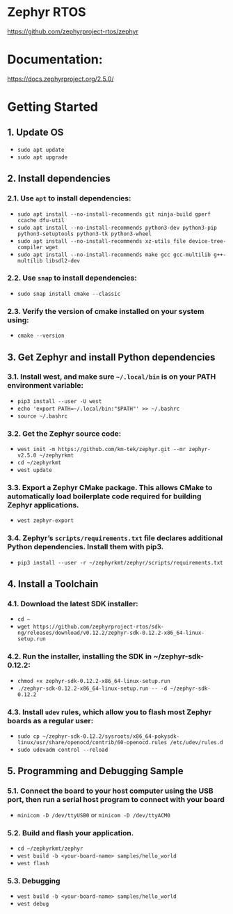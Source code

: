 # Zephyr RTOS
https://github.com/zephyrproject-rtos/zephyr

# Documentation: 
https://docs.zephyrproject.org/2.5.0/

# Getting Started

## 1. Update OS
- `sudo apt update`
- `sudo apt upgrade`

## 2. Install dependencies

### 2.1. Use `apt` to install dependencies:
- `sudo apt install --no-install-recommends git ninja-build gperf ccache dfu-util`
- `sudo apt install --no-install-recommends python3-dev python3-pip python3-setuptools python3-tk python3-wheel`
- `sudo apt install --no-install-recommends xz-utils file device-tree-compiler wget`
- `sudo apt install --no-install-recommends make gcc gcc-multilib g++-multilib libsdl2-dev`

### 2.2. Use `snap` to install dependencies:
- `sudo snap install cmake --classic`

### 2.3. Verify the version of cmake installed on your system using:
- `cmake --version`

## 3. Get Zephyr and install Python dependencies

### 3.1. Install west, and make sure `~/.local/bin` is on your **PATH** environment variable:
- `pip3 install --user -U west`
- `echo 'export PATH=~/.local/bin:"$PATH"' >> ~/.bashrc`
- `source ~/.bashrc`

### 3.2. Get the Zephyr source code:
- `west init -m https://github.com/km-tek/zephyr.git --mr zephyr-v2.5.0 ~/zephyrkmt`
- `cd ~/zephyrkmt`
- `west update`

### 3.3. Export a Zephyr CMake package. This allows CMake to automatically load boilerplate code required for building Zephyr applications.
- `west zephyr-export`

### 3.4. Zephyr’s `scripts/requirements.txt` file declares additional Python dependencies. Install them with pip3.
- `pip3 install --user -r ~/zephyrkmt/zephyr/scripts/requirements.txt`

## 4. Install a Toolchain

### 4.1. Download the latest SDK installer:
- `cd ~`
- `wget https://github.com/zephyrproject-rtos/sdk-ng/releases/download/v0.12.2/zephyr-sdk-0.12.2-x86_64-linux-setup.run`

### 4.2. Run the installer, installing the SDK in ~/zephyr-sdk-0.12.2:
- `chmod +x zephyr-sdk-0.12.2-x86_64-linux-setup.run`
- `./zephyr-sdk-0.12.2-x86_64-linux-setup.run -- -d ~/zephyr-sdk-0.12.2`

### 4.3. Install `udev` rules, which allow you to flash most Zephyr boards as a regular user:
- `sudo cp ~/zephyr-sdk-0.12.2/sysroots/x86_64-pokysdk-linux/usr/share/openocd/contrib/60-openocd.rules /etc/udev/rules.d`
- `sudo udevadm control --reload`

## 5. Programming and Debugging Sample

### 5.1. Connect the board to your host computer using the USB port, then run a serial host program to connect with your board
- `minicom -D /dev/ttyUSB0` or `minicom -D /dev/ttyACM0`

### 5.2. Build and flash your application.
- `cd ~/zephyrkmt/zephyr`
- `west build -b <your-board-name> samples/hello_world`
- `west flash`

### 5.3. Debugging
- `west build -b <your-board-name> samples/hello_world`
- `west debug`
